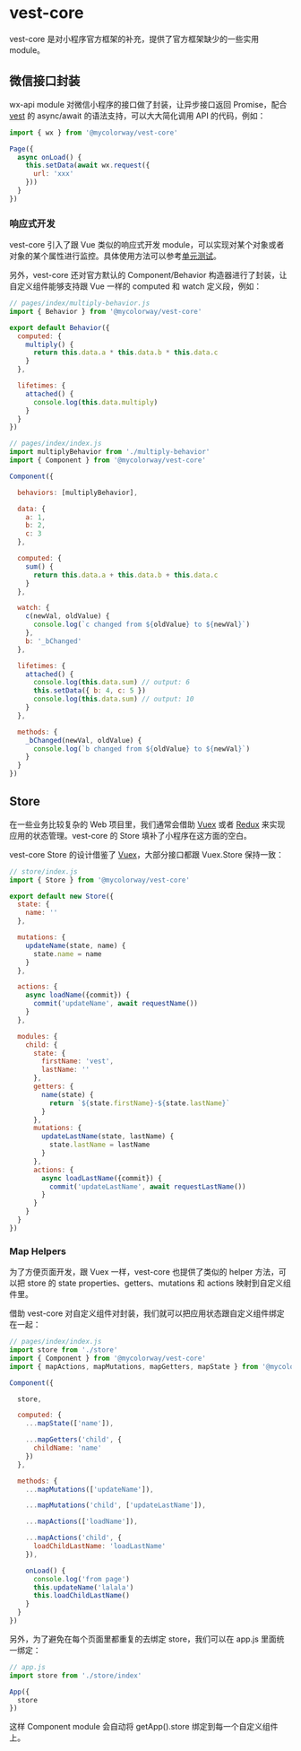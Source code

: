 # vest-core

vest-core 是对小程序官方框架的补充，提供了官方框架缺少的一些实用 module。

## 微信接口封装

wx-api module 对微信小程序的接口做了封装，让异步接口返回 Promise，配合 [vest](https://github.com/mycolorway/vest) 的 async/await 的语法支持，可以大大简化调用 API 的代码，例如：

```js
import { wx } from '@mycolorway/vest-core'

Page({
  async onLoad() {
    this.setData(await wx.request({
      url: 'xxx'
    }))
  }
})
```

### 响应式开发

vest-core 引入了跟 Vue 类似的响应式开发 module，可以实现对某个对象或者对象的某个属性进行监控。具体使用方法可以参考[单元测试](https://github.com/mycolorway/vest-core/tree/master/test/reactivity.test.js)。

另外，vest-core 还对官方默认的 Component/Behavior 构造器进行了封装，让自定义组件能够支持跟 Vue 一样的 computed 和 watch 定义段，例如：

```js
// pages/index/multiply-behavior.js
import { Behavior } from '@mycolorway/vest-core'

export default Behavior({
  computed: {
    multiply() {
      return this.data.a * this.data.b * this.data.c
    }
  },

  lifetimes: {
    attached() {
      console.log(this.data.multiply)
    }
  }
})
```

```js
// pages/index/index.js
import multiplyBehavior from './multiply-behavior'
import { Component } from '@mycolorway/vest-core'

Component({

  behaviors: [multiplyBehavior],

  data: {
    a: 1,
    b: 2,
    c: 3
  },

  computed: {
    sum() {
      return this.data.a + this.data.b + this.data.c
    }
  },

  watch: {
    c(newVal, oldValue) {
      console.log(`c changed from ${oldValue} to ${newVal}`)
    },
    b: '_bChanged'
  },

  lifetimes: {
    attached() {
      console.log(this.data.sum) // output: 6
      this.setData({ b: 4, c: 5 })
      console.log(this.data.sum) // output: 10
    }
  },

  methods: {
    _bChanged(newVal, oldValue) {
      console.log(`b changed from ${oldValue} to ${newVal}`)
    }
  }
})
```

## Store

在一些业务比较复杂的 Web 项目里，我们通常会借助 [Vuex](https://vuex.vuejs.org/) 或者 [Redux](https://redux.js.org/) 来实现应用的状态管理。vest-core 的 Store 填补了小程序在这方面的空白。

vest-core Store 的设计借鉴了 [Vuex](https://vuex.vuejs.org/)，大部分接口都跟 Vuex.Store 保持一致：

```js
// store/index.js
import { Store } from '@mycolorway/vest-core'

export default new Store({
  state: {
    name: ''
  },

  mutations: {
    updateName(state, name) {
      state.name = name
    }
  },

  actions: {
    async loadName({commit}) {
      commit('updateName', await requestName())
    }
  },

  modules: {
    child: {
      state: {
        firstName: 'vest',
        lastName: ''
      },
      getters: {
        name(state) {
          return `${state.firstName}-${state.lastName}`
        }
      },
      mutations: {
        updateLastName(state, lastName) {
          state.lastName = lastName
        }
      },
      actions: {
        async loadLastName({commit}) {
          commit('updateLastName', await requestLastName())
        }
      }
    }
  }
})
```

### Map Helpers

为了方便页面开发，跟 Vuex 一样，vest-core 也提供了类似的 helper 方法，可以把 store 的 state properties、getters、mutations 和 actions 映射到自定义组件里。

借助 vest-core 对自定义组件对封装，我们就可以把应用状态跟自定义组件绑定在一起：

```js
// pages/index/index.js
import store from './store'
import { Component } from '@mycolorway/vest-core'
import { mapActions, mapMutations, mapGetters, mapState } from '@mycolorway/vest-core/store'

Component({

  store,

  computed: {
    ...mapState(['name']),

    ...mapGetters('child', {
      childName: 'name'
    })
  },

  methods: {
    ...mapMutations(['updateName']),

    ...mapMutations('child', ['updateLastName']),

    ...mapActions(['loadName']),

    ...mapActions('child', {
      loadChildLastName: 'loadLastName'
    }),

    onLoad() {
      console.log('from page')
      this.updateName('lalala')
      this.loadChildLastName()
    }
  }
})
```

另外，为了避免在每个页面里都重复的去绑定 store，我们可以在 app.js 里面统一绑定：

```js
// app.js
import store from './store/index'

App({
  store
})
```

这样 Component module 会自动将 getApp().store 绑定到每一个自定义组件上。
